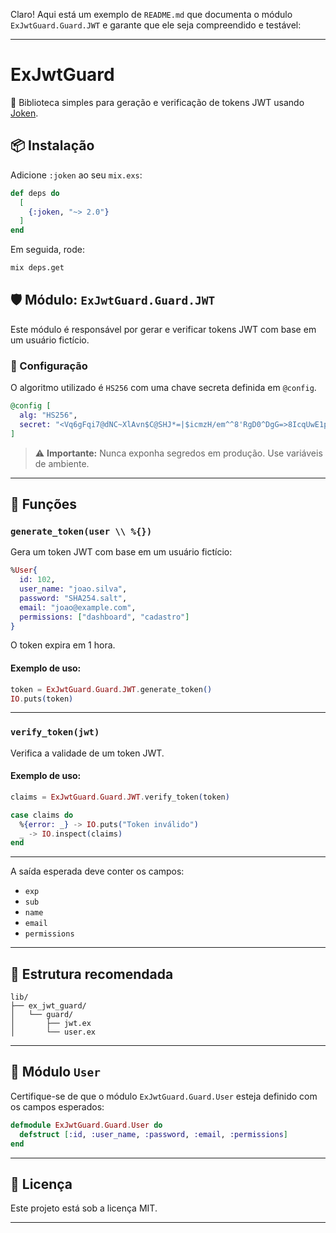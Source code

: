 Claro! Aqui está um exemplo de `README.md` que documenta o módulo `ExJwtGuard.Guard.JWT` e garante que ele seja compreendido e testável:

---

# ExJwtGuard

🔐 Biblioteca simples para geração e verificação de tokens JWT usando [Joken](https://hexdocs.pm/joken/Joken.html).

## 📦 Instalação

Adicione `:joken` ao seu `mix.exs`:

```elixir
def deps do
  [
    {:joken, "~> 2.0"}
  ]
end
```

Em seguida, rode:

```bash
mix deps.get
```

## 🛡️ Módulo: `ExJwtGuard.Guard.JWT`

Este módulo é responsável por gerar e verificar tokens JWT com base em um usuário fictício.

### 🔧 Configuração

O algoritmo utilizado é `HS256` com uma chave secreta definida em `@config`.

```elixir
@config [
  alg: "HS256",
  secret: "<Vq6gFqi7@dNC~XlAvn$C@SHJ*=|$icmzH/em^^8'RgD0^DgG=>8IcqUwE1p%3E"
]
```

> ⚠️ **Importante:** Nunca exponha segredos em produção. Use variáveis de ambiente.

---

## 🚀 Funções

### `generate_token(user \\ %{})`

Gera um token JWT com base em um usuário fictício:

```elixir
%User{
  id: 102,
  user_name: "joao.silva",
  password: "SHA254.salt",
  email: "joao@example.com",
  permissions: ["dashboard", "cadastro"]
}
```

O token expira em 1 hora.

#### Exemplo de uso:

```elixir
token = ExJwtGuard.Guard.JWT.generate_token()
IO.puts(token)
```

---

### `verify_token(jwt)`

Verifica a validade de um token JWT.

#### Exemplo de uso:

```elixir
claims = ExJwtGuard.Guard.JWT.verify_token(token)

case claims do
  %{error: _} -> IO.puts("Token inválido")
  _ -> IO.inspect(claims)
end
```

---

A saída esperada deve conter os campos:

- `exp`
- `sub`
- `name`
- `email`
- `permissions`

---

## 📁 Estrutura recomendada

```
lib/
├── ex_jwt_guard/
│   └── guard/
│       ├── jwt.ex
│       └── user.ex
```

---

## 👤 Módulo `User`

Certifique-se de que o módulo `ExJwtGuard.Guard.User` esteja definido com os campos esperados:

```elixir
defmodule ExJwtGuard.Guard.User do
  defstruct [:id, :user_name, :password, :email, :permissions]
end
```

---

## 📜 Licença

Este projeto está sob a licença MIT.

---